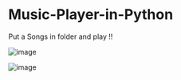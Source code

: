 # Music-Player-in-Python



Put a Songs in folder and play !!

![image](https://user-images.githubusercontent.com/20369800/95032861-b50b0400-06d9-11eb-9026-fba16d17dc7a.png)

![image](https://user-images.githubusercontent.com/20369800/95032869-ba684e80-06d9-11eb-89e1-3786916bb4f9.png)



